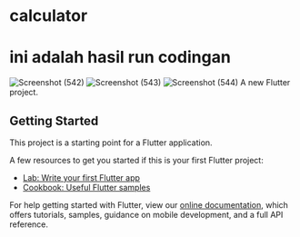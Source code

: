 # calculator
# ini adalah hasil run codingan
![Screenshot (542)](https://user-images.githubusercontent.com/99784728/155707678-2fa4ea35-733f-4fc3-bb8c-c55040676d2e.png)
![Screenshot (543)](https://user-images.githubusercontent.com/99784728/155707693-a11e2aff-088f-4863-bb97-9735cfde1e0a.png)
![Screenshot (544)](https://user-images.githubusercontent.com/99784728/155707702-089dd5b7-9b82-48e1-aa24-3227eaaf0e2f.png)
A new Flutter project.

## Getting Started

This project is a starting point for a Flutter application.

A few resources to get you started if this is your first Flutter project:

- [Lab: Write your first Flutter app](https://flutter.dev/docs/get-started/codelab)
- [Cookbook: Useful Flutter samples](https://flutter.dev/docs/cookbook)

For help getting started with Flutter, view our
[online documentation](https://flutter.dev/docs), which offers tutorials,
samples, guidance on mobile development, and a full API reference.
